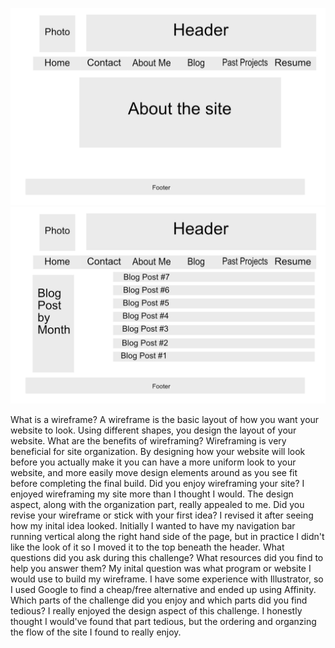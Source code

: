 ![index wireframe](/week-2/imgs/wireframe-index.jpg) ![blog wireframe](/week-2/imgs/wireframe-blog-index.png) 

What is a wireframe?
A wireframe is the basic layout of how you want your website to look. Using different shapes, you design the layout of your website.
What are the benefits of wireframing?
Wireframing is very beneficial for site organization. By designing how your website will look before you actually make it you can have a more uniform look to your website, and more easily move design elements around as you see fit before completing the final build.
Did you enjoy wireframing your site?
I enjoyed wireframing my site more than I thought I would. The design aspect, along with the organization part, really appealed to me.
Did you revise your wireframe or stick with your first idea?
I revised it after seeing how my inital idea looked. Initially I wanted to have my navigation bar running vertical along the right hand side of the page, but in practice I didn't like the look of it so I moved it to the top beneath the header.
What questions did you ask during this challenge? What resources did you find to help you answer them?
My inital question was what program or website I would use to build my wireframe. I have some experience with Illustrator, so I used Google to find a cheap/free alternative and ended up using Affinity.
Which parts of the challenge did you enjoy and which parts did you find tedious?
I really enjoyed the design aspect of this challenge. I honestly thought I would've found that part tedious, but the ordering and organzing the flow of the site I found to really enjoy.